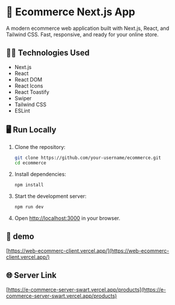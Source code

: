 # 🛒 Ecommerce Next.js App

A modern ecommerce web application built with Next.js, React, and Tailwind CSS. Fast, responsive, and ready for your online store.

## 🧑‍💻 Technologies Used

- Next.js
- React
- React DOM
- React Icons
- React Toastify
- Swiper
- Tailwind CSS
- ESLint


## 🖥️ Run Locally

1. Clone the repository:
    ```bash
    git clone https://github.com/your-username/ecommerce.git
    cd ecommerce
    ```
2. Install dependencies:
    ```bash
    npm install
    ```
3. Start the development server:
    ```bash
    npm run dev
    ```
4. Open [http://localhost:3000](http://localhost:3000) in your browser.

## 🚀 demo

[https://web-ecommerc-client.vercel.app/](https://web-ecommerc-client.vercel.app/)


## 🌐 Server Link

[https://e-commerce-server-swart.vercel.app/products](https://e-commerce-server-swart.vercel.app/products)